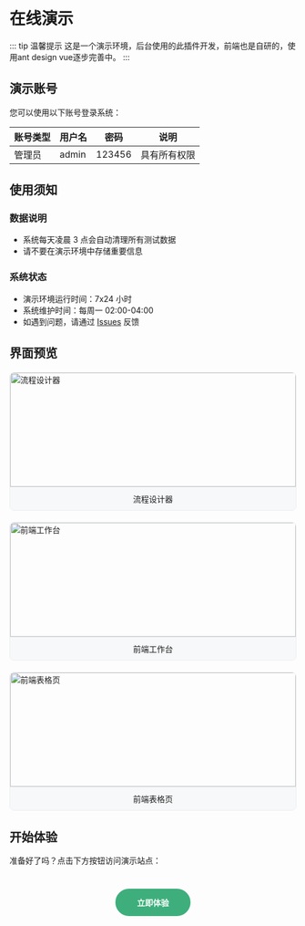 # 在线演示

::: tip 温馨提示
这是一个演示环境，后台使用的此插件开发，前端也是自研的，使用ant design vue逐步完善中。
:::

## 演示账号

您可以使用以下账号登录系统：

| 账号类型 | 用户名 | 密码 | 说明 |
|---------|--------|------|------|
| 管理员 | admin | 123456 | 具有所有权限 |

## 使用须知

### 数据说明
- 系统每天凌晨 3 点会自动清理所有测试数据
- 请不要在演示环境中存储重要信息


### 系统状态
- 演示环境运行时间：7x24 小时
- 系统维护时间：每周一 02:00-04:00
- 如遇到问题，请通过 [Issues](https://github.com/89780012/smart-flow-plugin/issues) 反馈

## 界面预览

<div class="preview-container">
  <div class="preview-item">
    <img src="/images/preview/workflow.png" alt="流程设计器">
    <p>流程设计器</p>
  </div>
  <div class="preview-item">
    <img src="/images/preview/home.png" alt="前端工作台">
    <p>前端工作台</p>
  </div>
  <div class="preview-item">
    <img src="/images/preview/table.png" alt="前端表格页">
    <p>前端表格页</p>
  </div>
</div>

## 开始体验

准备好了吗？点击下方按钮访问演示站点：

<div class="action-container">
  <a href="https://demo.smartflow.fun" target="_blank" class="demo-button">
    立即体验
  </a>
</div>

<style>
.preview-container {
  display: grid;
  grid-template-columns: repeat(auto-fit, minmax(300px, 1fr));
  gap: 20px;
  margin: 20px 0;
}

.preview-item {
  border: 1px solid #eaecef;
  border-radius: 8px;
  overflow: hidden;
  transition: transform 0.2s;
}

.preview-item:hover {
  transform: translateY(-5px);
  box-shadow: 0 5px 15px rgba(0,0,0,0.1);
}

.preview-item img {
  width: 100%;
  height: 200px;
  object-fit: cover;
}

.preview-item p {
  text-align: center;
  padding: 10px;
  margin: 0;
  background: #f6f8fa;
  border-top: 1px solid #eaecef;
}

.action-container {
  text-align: center;
  margin: 40px 0;
}

.demo-button {
  display: inline-block;
  padding: 12px 36px;
  background-color: #3eaf7c;
  color: white;
  border-radius: 25px;
  text-decoration: none;
  font-weight: bold;
  transition: all 0.3s;
  border: 2px solid #3eaf7c;
}

.demo-button:hover {
  background-color: #fff;
  color: #3eaf7c;
  transform: translateY(-2px);
  box-shadow: 0 5px 15px rgba(62,175,124,0.3);
}

.custom-container.tip {
  padding: 15px;
  border-radius: 8px;
  margin-bottom: 30px;
}
</style> 